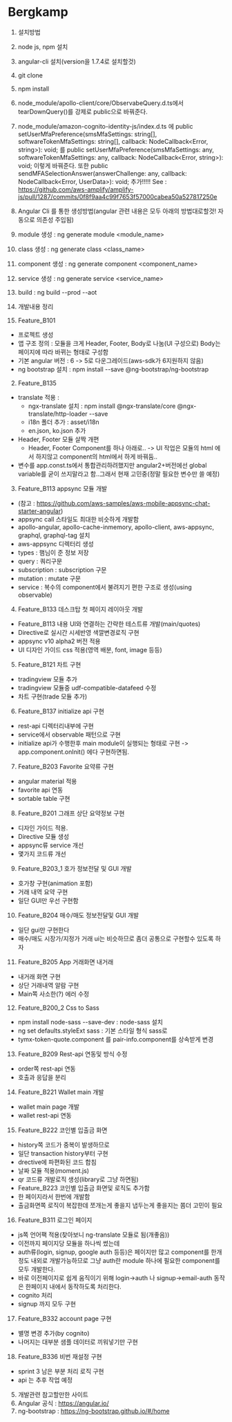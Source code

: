 # Bergkamp

1. 설치방법
 1. node js, npm 설치
 2. angular-cli 설치(version을 1.7.4로 설치할것)
 3. git clone
 4. npm install
 5. node_module/apollo-client/core/ObservabeQuery.d.ts에서 tearDownQuery()를 강제로 public으로 바꿔준다.
 6. node_module/amazon-cognito-identity-js/index.d.ts 에
  public setUserMfaPreference(smsMfaSettings: string[], softwareTokenMfaSettings: string[], callback: NodeCallback<Error, string>): void; 를
 public setUserMfaPreference(smsMfaSettings: any, softwareTokenMfaSettings: any, callback: NodeCallback<Error, string>): void; 이렇게 바꿔준다.
 또한
 public sendMFASelectionAnswer(answerChallenge: any, callback: NodeCallback<Error, UserData>): void; 추가!!!!!
 See : https://github.com/aws-amplify/amplify-js/pull/1287/commits/0f8f9aa4c99f7653f57000cabea50a527817250e
2. Angular Cli 를 통한 생성방법(angular 관련 내용은 모두 아래의 방법대로할것! 자동으로 의존성 주입됨)
 1. module 생성 : ng generate module <module_name>
 2. class 생성 : ng generate class <class_name>
 3. component 생성 : ng generate component <component_name>
 4. service 생성 : ng generate service <service_name>
 5. build : ng build --prod --aot

4. 개발내용 정리
 1. Feature_B101
  - 프로젝트 생성
  - 앱 구조 정의 : 모듈을 크게 Header, Footer, Body로 나눔(UI 구성으로) Body는 페이지에 따라 바뀌는 형태로 구성함
  - 기본 angular 버전 : 6 -> 5로 다운그레이드(aws-sdk가 6지원하지 않음)
  - ng bootstrap 설치 : npm install --save @ng-bootstrap/ng-bootstrap
 2. Feature_B135
  - translate 적용 :
    - ngx-translate 설치 : npm install @ngx-translate/core @ngx-translate/http-loader --save
    - i18n 폴더 추가 : asset/i18n
    - en.json, ko.json 추가
  - Header, Footer 모듈 살짝 개편
    - Header, Footer Component를 하나 아래로.. -> UI 작업은 모듈의 html 에서 하지않고 component의 html에서 하게 바꿔둠..
  - 변수를 app.const.ts에서 통합관리하려했지만 angular2+버전에선 global variable를 굳이 쓰지말라고 함..그래서 현재 고민중(정말 필요한 변수만 쓸 예정)
 3. Feature_B113 appsync 모듈 개발
  - (참고 : https://github.com/aws-samples/aws-mobile-appsync-chat-starter-angular)
  - appsync call 스타일도 최대한 비슷하게 개발함
  - apollo-angular, apollo-cache-inmemory, apollo-client, aws-appsync, graphql, graphql-tag 설치
  - aws-appsync 디렉터리 생성
   - types : 햄님이 준 정보 저장
   - query : 쿼리구문
   - subscription : subscription 구문
   - mutation : mutate 구문
   - service : 복수의 component에서 불려지기 편한 구조로 생성(using observable)
  4. Feature_B133 데스크탑 첫 페이지 레이아웃 개발
   - Feature_B113 내용 UI와 연결하는 간략한 테스트류 개발(main/quotes)
   - Directive로 실시간 시세반영 색깔변경로직 구현
   - appsync v10 alpha2 버전 적용
   - UI 디자인 가이드 css 적용(영역 배분, font, image 등등)
  5. Feature_B121 차트 구현
   - tradingview 모듈 추가
   - tradingview 모듈중 udf-compatible-datafeed 수정
   - 차트 구현(trade 모듈 추가)
  6. Feature_B137 initialize api 구현
   - rest-api 디렉터리내부에 구현
   - service에서 observable 패턴으로 구현
   - initialize api가 수행한후 main module이 실행되는 형태로 구현 -> app.component.onInit() 에다 구현하면됨.
  7. Feature_B203 Favorite 요약류 구현
   - angular material 적용
   - favorite api 연동
   - sortable table 구현
  8. Feature_B201 그래프 상단 요약정보 구현
   - 디자인 가이드 적용.
   - Directive 모듈 생성
   - appsync류 service 개선
   - 몇가지 코드류 개선
  9. Feature_B203_1 호가 정보전달 및 GUI 개발
   - 호가창 구현(animation 포함)
   - 거래 내역 요약 구현
   - 일단 GUI만 우선 구현함
  10. Feature_B204 매수/매도 정보전달및 GUI 개발
   - 일단 gui만 구현한다
   - 매수/매도 시장가/지정가 거래 ui는 비슷하므로 좀더 공통으로 구현할수 있도록 하자
  11. Feature_B205 App 거래화면 내거래
   - 내거래 화면 구현
   - 상단 거래내역 알람 구현
   - Main쪽 사소한(?) 에러 수정
  12. Feature_B200_2 Css to Sass
   - npm install node-sass --save-dev : node-sass 설치
   - ng set defaults.styleExt sass : 기본 스타일 형식 sass로
   - tymx-token-quote.component 를 pair-info.component를 상속받게 변경
  13. Feature_B209 Rest-api 연동및 방식 수정
   - order쪽 rest-api 연동
   - 호출과 응답을 분리
  14. Feature_B221 Wallet main 개발
   - wallet main page 개발
   - wallet rest-api 연동
  15. Feature_B222 코인별 입출금 화면
   - history쪽 코드가 중복이 발생하므로
   - 일단 transaction history부터 구현
   - drective에 파편화된 코드 합침
   - 날짜 모듈 적용(moment.js)
   - qr 코드류 개발로직 생성(library로 그냥 하면됨)
   - Feature_B223 코인별 입출금 화면및 로직도 추가함
   - 한 페이지라서 한번에 개발함
   - 출금화면쪽 로직이 복잡한데 쪼개는게 좋을지 냅두는게 좋을지는 쫌더 고민이 필요
  16. Feature_B311 로그인 페이지
   - js쪽 언어팩 적용(찾아보니 ng-translate 모듈로 됨(개좋음))
   - 이전까지 페이지당 모듈을 하나씩 썼는데
   - auth류(login, signup, google auth 등등)은 페이지만 많고 component를 한개정도 내외로 개발가능하므로 그냥 auth란 module 하나에 필요한 component를 모두 개발한다.
   - 바로 이전페이지로 쉽게 움직이기 위해 login->auth 나 signup->email-auth 동작은 한페이지 내에서 동작하도록 처리한다.
   - cognito 처리
   - signup 까지 모두 구현
  17. Feature_B332 account page 구현
   - 별명 변경 추가(by cognito)
   - 나머지는 대부분 샘플 데이터로 끼워넣기만 구현
  18. Feature_B336 비번 재설정 구현
   - sprint 3 남은 부분 처리 로직 구현
   - api 는 추후 작업 예정
5. 개발관련 참고할만한 사이트
 1. Angular 공식 :  https://angular.io/
 2. ng-bootstrap : https://ng-bootstrap.github.io/#/home
